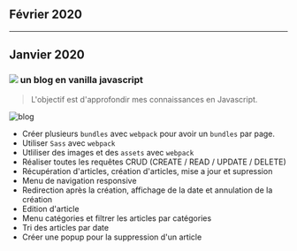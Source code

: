 ##  **Février 2020**

---

##  **Janvier 2020**

### ![](https://img.shields.io/badge/JavaScript-f0db4e) un blog en vanilla javascript 

> L'objectif est d'approfondir mes connaissances en Javascript.

![blog](https://user-images.githubusercontent.com/44428775/73850995-10c07d00-482d-11ea-84b3-0964b7610b77.gif)

- Créer plusieurs `bundles` avec `webpack` pour avoir un `bundles` par page.
- Utiliser `Sass` avec `webpack`
- Utliliser des images et des `assets` avec `webpack`
- Réaliser toutes les requêtes CRUD (CREATE / READ / UPDATE / DELETE)
- Récupération d'articles, création d'articles, mise a jour et supression
- Menu de navigation responsive
- Redirection après la création, affichage de la date et annulation de la création
- Edition d'article
- Menu catégories et filtrer les articles par catégories
- Tri des articles par date
- Créer une popup pour la suppression d'un article